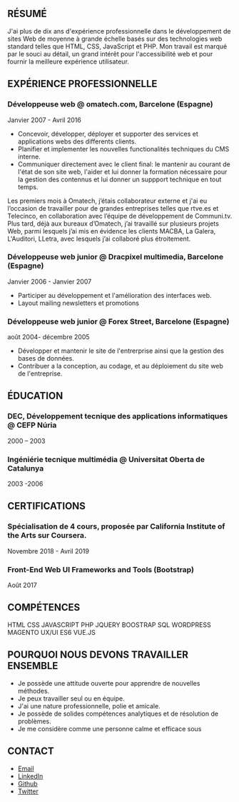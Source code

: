 ## RÉSUMÉ

J'ai plus de dix ans d'expérience professionnelle dans le développement de sites Web  de moyenne à grande échelle basés sur des technologies web standard telles que HTML, CSS, JavaScript et PHP. 
Mon travail est marqué par le souci au détail, un grand intérêt pour l'accessibilité web et pour fournir la meilleure expérience utilisateur. 

## EXPÉRIENCE PROFESSIONNELLE

### Développeuse web @ omatech.com, Barcelone (Espagne)
Janvier 2007 - Avril 2016
- Concevoir, développer, déployer et supporter des services et applications webs des differents clients.
- Planifier et implementer les nouvelles functionalités techniques du CMS interne.
- Communiquer directement avec le client final: le mantenir au courant de l'état de son site web, l'aider et lui donner la formation nécessaire pour la gestion des contennus et lui donner un suppport technique en tout temps.

Les premiers mois à Omatech, j’étais collaborateur externe et j'ai eu l’occasion de travailler pour de grandes entreprises telles que rtve.es et Telecinco, en collaboration avec l’équipe de développement de Communi.tv.
Plus tard, déjà aux bureaux d’Omatech, j’ai travaillé sur plusieurs projets Web, parmi lesquels j’ai mis en évidence les clients MACBA, La Galera, L'Auditori, LLetra, avec lesquels j’ai collaboré plus étroitement.

### Développeuse web junior @ Dracpixel multimedia, Barcelone (Espagne)
Janvier 2006 - Janvier 2007
- Participer au développement et l'amélioration des interfaces web.
- Layout mailing newsletters et promotions

### Développeuse web junior @ Forex Street, Barcelone (Espagne)
août 2004- décembre 2005
- Développer et mantenir le site de l'entrerprise ainsi que la gestion des bases de données.
- Contribuer a la conception, au codage, et au déploiement du site web de l'entreprise.

## ÉDUCATION

### DEC, Développement tecnique des applications informatiques  @ CEFP Núria
2000 – 2003

### Ingéniérie tecnique multimédia @ Universitat Oberta de Catalunya
2003 -2006

## CERTIFICATIONS

### Spécialisation de 4 cours, proposée par California Institute of the Arts sur Coursera.
Novembre 2018 - Avril 2019

### Front-End Web UI Frameworks and Tools (Bootstrap)
Août 2017

## COMPÉTENCES

HTML   CSS  JAVASCRIPT  PHP  JQUERY  BOOSTRAP  SQL   WORDPRESS  MAGENTO   UX/UI  ES6   VUE.JS

## POURQUOI NOUS DEVONS TRAVAILLER ENSEMBLE

- Je possède une attitude ouverte pour apprendre de nouvelles méthodes. 
- Je peux travailler seul ou en équipe. 
- J'ai une nature professionnelle, polie et amicale. 
- Je possède de solides compétences analytiques et de résolution de problèmes. 
- Je me considère comme une personne calme et efficace sous

## CONTACT
- [Email](mailto:anna.btst@gmail.com)
- [LinkedIn](https://www.linkedin.com/in/abautista/?locale=fr_FR)
- [Github](https://github.com/ana-bautista)
- [Twitter](https://twitter.com/Hanabi)
